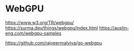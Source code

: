 # WebGPU

<https://www.w3.org/TR/webgpu/>
<https://surma.dev/things/webgpu/index.html>
<https://austin-eng.com/webgpu-samples>

<https://github.com/rajveermalviya/go-webgpu>
